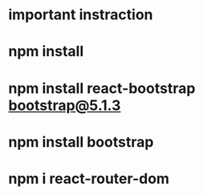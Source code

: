 # important instraction 


# npm install

# npm install react-bootstrap bootstrap@5.1.3

# npm install bootstrap

# npm i react-router-dom

